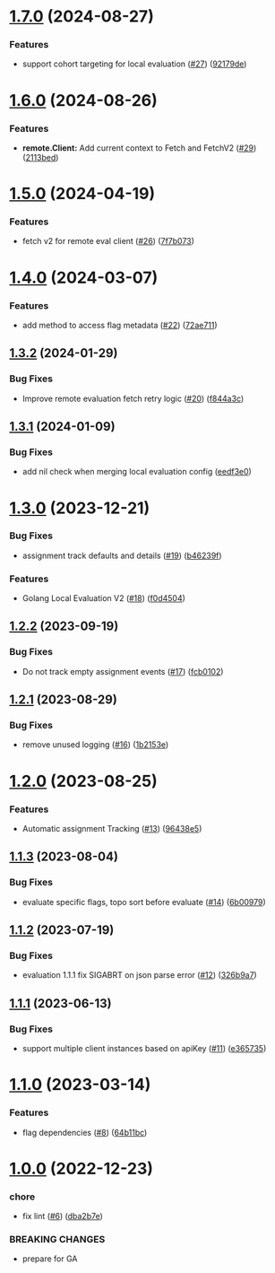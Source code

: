 # [1.7.0](https://github.com/amplitude/experiment-go-server/compare/v1.6.0...v1.7.0) (2024-08-27)


### Features

* support cohort targeting for local evaluation ([#27](https://github.com/amplitude/experiment-go-server/issues/27)) ([92179de](https://github.com/amplitude/experiment-go-server/commit/92179dec0dcd4103112c26d36272b031ecc582cd))

# [1.6.0](https://github.com/amplitude/experiment-go-server/compare/v1.5.0...v1.6.0) (2024-08-26)


### Features

* **remote.Client:** Add current context to Fetch and FetchV2 ([#29](https://github.com/amplitude/experiment-go-server/issues/29)) ([2113bed](https://github.com/amplitude/experiment-go-server/commit/2113bedccfcefbd7168c8d37e50a10b5bcdc5b3e))

# [1.5.0](https://github.com/amplitude/experiment-go-server/compare/v1.4.0...v1.5.0) (2024-04-19)


### Features

* fetch v2 for remote eval client ([#26](https://github.com/amplitude/experiment-go-server/issues/26)) ([7f7b073](https://github.com/amplitude/experiment-go-server/commit/7f7b0739ebc952533c4832bfdb7659cbd8b2eaa4))

# [1.4.0](https://github.com/amplitude/experiment-go-server/compare/v1.3.2...v1.4.0) (2024-03-07)


### Features

* add method to access flag metadata ([#22](https://github.com/amplitude/experiment-go-server/issues/22)) ([72ae711](https://github.com/amplitude/experiment-go-server/commit/72ae7116a5d54a30e3ef2abe01a09775c8e616f1))

## [1.3.2](https://github.com/amplitude/experiment-go-server/compare/v1.3.1...v1.3.2) (2024-01-29)


### Bug Fixes

* Improve remote evaluation fetch retry logic ([#20](https://github.com/amplitude/experiment-go-server/issues/20)) ([f844a3c](https://github.com/amplitude/experiment-go-server/commit/f844a3c2b1a3358256516708a6b3e1c3b52a1f09))

## [1.3.1](https://github.com/amplitude/experiment-go-server/compare/v1.3.0...v1.3.1) (2024-01-09)


### Bug Fixes

* add nil check when merging local evaluation config ([eedf3e0](https://github.com/amplitude/experiment-go-server/commit/eedf3e0914916901fbd382ba5c9a12807f9e8962))

# [1.3.0](https://github.com/amplitude/experiment-go-server/compare/v1.2.2...v1.3.0) (2023-12-21)


### Bug Fixes

* assignment track defaults and details ([#19](https://github.com/amplitude/experiment-go-server/issues/19)) ([b46239f](https://github.com/amplitude/experiment-go-server/commit/b46239f94b1abfe1e9bcbe5f37acd7b77e70fb55))


### Features

* Golang Local Evaluation V2 ([#18](https://github.com/amplitude/experiment-go-server/issues/18)) ([f0d4504](https://github.com/amplitude/experiment-go-server/commit/f0d4504fb2099287ad5f579630aaaf74b060055d))

## [1.2.2](https://github.com/amplitude/experiment-go-server/compare/v1.2.1...v1.2.2) (2023-09-19)


### Bug Fixes

* Do not track empty assignment events ([#17](https://github.com/amplitude/experiment-go-server/issues/17)) ([fcb0102](https://github.com/amplitude/experiment-go-server/commit/fcb01021f7cf6e86d40f32ec542c0508f1d5efec))

## [1.2.1](https://github.com/amplitude/experiment-go-server/compare/v1.2.0...v1.2.1) (2023-08-29)


### Bug Fixes

* remove unused logging ([#16](https://github.com/amplitude/experiment-go-server/issues/16)) ([1b2153e](https://github.com/amplitude/experiment-go-server/commit/1b2153ee4cd0c2d68be8f5c51c5f9e658a7840b0))

# [1.2.0](https://github.com/amplitude/experiment-go-server/compare/v1.1.3...v1.2.0) (2023-08-25)


### Features

* Automatic assignment Tracking ([#13](https://github.com/amplitude/experiment-go-server/issues/13)) ([96438e5](https://github.com/amplitude/experiment-go-server/commit/96438e5ac0fc091ea322aec02a4058829c859cc2))

## [1.1.3](https://github.com/amplitude/experiment-go-server/compare/v1.1.2...v1.1.3) (2023-08-04)


### Bug Fixes

* evaluate specific flags, topo sort before evaluate ([#14](https://github.com/amplitude/experiment-go-server/issues/14)) ([6b00979](https://github.com/amplitude/experiment-go-server/commit/6b00979857a5bf772d097d838aa581bd3b324eec))

## [1.1.2](https://github.com/amplitude/experiment-go-server/compare/v1.1.1...v1.1.2) (2023-07-19)


### Bug Fixes

* evaluation 1.1.1 fix SIGABRT on json parse error ([#12](https://github.com/amplitude/experiment-go-server/issues/12)) ([326b9a7](https://github.com/amplitude/experiment-go-server/commit/326b9a77e481fadacc17e61e281ef51733eabd3d))

## [1.1.1](https://github.com/amplitude/experiment-go-server/compare/v1.1.0...v1.1.1) (2023-06-13)


### Bug Fixes

* support multiple client instances based on apiKey ([#11](https://github.com/amplitude/experiment-go-server/issues/11)) ([e365735](https://github.com/amplitude/experiment-go-server/commit/e36573555bd672f778607969cb592dcb76a8d368))

# [1.1.0](https://github.com/amplitude/experiment-go-server/compare/v1.0.0...v1.1.0) (2023-03-14)


### Features

* flag dependencies ([#8](https://github.com/amplitude/experiment-go-server/issues/8)) ([64b11bc](https://github.com/amplitude/experiment-go-server/commit/64b11bc1e657d3b2c9ee4e8a0a33132de73b8455))

# [1.0.0](https://github.com/amplitude/experiment-go-server/compare/v0.6.0...v1.0.0) (2022-12-23)


### chore

* fix lint ([#6](https://github.com/amplitude/experiment-go-server/issues/6)) ([dba2b7e](https://github.com/amplitude/experiment-go-server/commit/dba2b7e042a565a286bf902f2adccff43f9c0afe))


### BREAKING CHANGES

* prepare for GA
